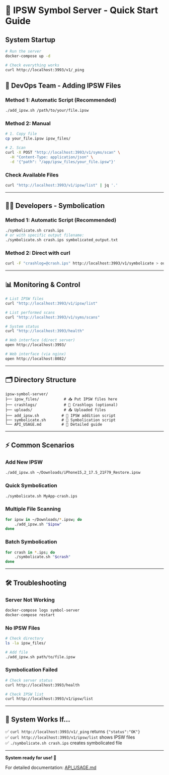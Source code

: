# 🚀 IPSW Symbol Server - Quick Start Guide

## System Startup

```bash
# Run the server
docker-compose up -d

# Check everything works
curl http://localhost:3993/v1/_ping
```

## 🔧 DevOps Team - Adding IPSW Files

### Method 1: Automatic Script (Recommended)
```bash
./add_ipsw.sh /path/to/your/file.ipsw
```

### Method 2: Manual
```bash
# 1. Copy file
cp your_file.ipsw ipsw_files/

# 2. Scan
curl -X POST "http://localhost:3993/v1/syms/scan" \
  -H "Content-Type: application/json" \
  -d '{"path": "/app/ipsw_files/your_file.ipsw"}'
```

### Check Available Files
```bash
curl "http://localhost:3993/v1/ipsw/list" | jq '.'
```

---

## 👨‍💻 Developers - Symbolication

### Method 1: Automatic Script (Recommended)
```bash
./symbolicate.sh crash.ips
# or with specific output filename:
./symbolicate.sh crash.ips symbolicated_output.txt
```

### Method 2: Direct with curl
```bash
curl -F "crashlog=@crash.ips" http://localhost:3993/v1/symbolicate > output.txt
```

---

## 📊 Monitoring & Control

```bash
# List IPSW files
curl "http://localhost:3993/v1/ipsw/list"

# List performed scans
curl "http://localhost:3993/v1/syms/scans"

# System status
curl "http://localhost:3993/health"

# Web interface (direct server)
open http://localhost:3993/

# Web interface (via nginx)
open http://localhost:8082/
```

---

## 🗂️ Directory Structure

```
ipsw-symbol-server/
├── ipsw_files/           # 📥 Put IPSW files here
├── crashlogs/            # 📂 Crashlogs (optional)  
├── uploads/              # 📤 Uploaded files
├── add_ipsw.sh          # 🔧 IPSW addition script
├── symbolicate.sh       # 🔧 Symbolication script
└── API_USAGE.md         # 📖 Detailed guide
```

---

## ⚡ Common Scenarios

### Add New IPSW
```bash
./add_ipsw.sh ~/Downloads/iPhone15,2_17.5_21F79_Restore.ipsw
```

### Quick Symbolication
```bash
./symbolicate.sh MyApp-crash.ips
```

### Multiple File Scanning
```bash
for ipsw in ~/Downloads/*.ipsw; do
    ./add_ipsw.sh "$ipsw"
done
```

### Batch Symbolication
```bash
for crash in *.ips; do
    ./symbolicate.sh "$crash"
done
```

---

## 🛠️ Troubleshooting

### Server Not Working
```bash
docker-compose logs symbol-server
docker-compose restart
```

### No IPSW Files
```bash
# Check directory
ls -la ipsw_files/

# Add file
./add_ipsw.sh path/to/file.ipsw
```

### Symbolication Failed
```bash
# Check server status
curl http://localhost:3993/health

# Check IPSW list
curl http://localhost:3993/v1/ipsw/list
```

---

## 🎯 System Works If...

✅ `curl http://localhost:3993/v1/_ping` returns `{"status":"OK"}`  
✅ `curl http://localhost:3993/v1/ipsw/list` shows IPSW files  
✅ `./symbolicate.sh crash.ips` creates symbolicated file  

---

**System ready for use! 🎉**

For detailed documentation: [API_USAGE.md](./API_USAGE.md) 